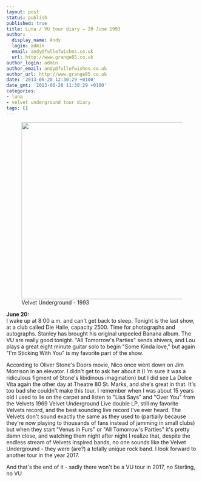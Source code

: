 ```yaml
---
layout: post
status: publish
published: true
title: Luna / VU tour diary – 20 June 1993
author:
  display_name: Andy
  login: admin
  email: andy@fullofwishes.co.uk
  url: http://www.grange85.co.uk
author_login: admin
author_email: andy@fullofwishes.co.uk
author_url: http://www.grange85.co.uk
date: '2013-06-20 12:30:29 +0100'
date_gmt: '2013-06-20 11:30:29 +0100'
categories:
- luna
- velvet underground tour diary
tags: []
---
```

<p><figure class="caption aligncenter"><img src="https://media.fullofwishes.co.uk/00-misc/pictures/vu-1993.jpg" width="600" height="466" class /><figcaption class="caption-text"> Velvet Underground - 1993</figcaption></figure>
<strong>June 20:</strong><br />
I wake up at 8:00 a.m. and can't get back to sleep. Tonight is the last show, at a club called Die Halle, capacity 2500. Time for photographs and autographs. Stanley has brought his original unpeeled Banana album. The VU are really good tonight. "All Tomorrow's Parties" sends shivers, and Lou plays a great eight minute guitar solo to begin "Some Kinda love," but again "I'm Sticking With You" is my favorite part of the show. </p>
<p>According to Oliver Stone's Doors movie, Nico once went down on Jim Morrison in an elevator. I didn't get to ask her about it (I 'm sure it was a ridiculous figment of Stone's libidinous imagination) but I did see La Dolce Vita again the other day at Theatre 80 St. Marks, and she's great in that. It's too bad she couldn't make this tour. I remember when I was about 15 years old I used to lie on the carpet and listen to "Lisa Says" and "Over You" from the Velvets 1969 Velvet Underground Live double LP, still my favorite Velvets record, and the best sounding live record I've ever heard. The Velvets don't sound exactly the same as they used to (partially because they're now playing to thousands of fans instead of jamming in small clubs) but when they start "Venus in Furs" or "All Tomorrow's Parties" it's pretty damn close, and watching them night after night I realize that, despite the endless stream of Velvets inspired bands, no one sounds like the Velvet Underground - they were (are?) a totally unique rock band. I look forward to another tour in the year 2017.</p>
<p class="text-muted">And that's the end of it - sadly there won't be a VU tour in 2017, no Sterling, no VU</p>
